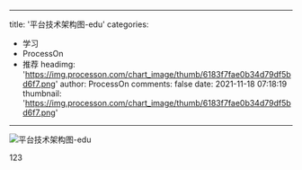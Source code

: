 
---
title: '平台技术架构图-edu'
categories: 
 - 学习
 - ProcessOn
 - 推荐
headimg: 'https://img.processon.com/chart_image/thumb/6183f7fae0b34d79df5bd6f7.png'
author: ProcessOn
comments: false
date: 2021-11-18 07:18:19
thumbnail: 'https://img.processon.com/chart_image/thumb/6183f7fae0b34d79df5bd6f7.png'
---

<div>   
<img class="thumb" alt="平台技术架构图-edu" src="https://img.processon.com/chart_image/thumb/6183f7fae0b34d79df5bd6f7.png" referrerpolicy="no-referrer">
<p>123</p>  
</div>
            